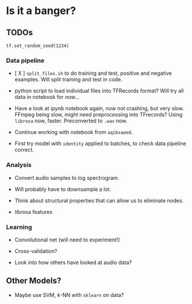# Is it a banger?

## TODOs

`tf.set_random_seed(1234)`

### Data pipeline

- [ X ] `split_files.sh` to do training and test, positive and negative examples. Will split training and test in code.

- python script to load individual files into TFRecords format? Will try all data in notebook for now...

- Have a look at ipynb notebook again, now not crashing, but very slow. FFmpeg being slow, might need preprocessing into TFrecords? Using `librosa` now, faster. Preconverted to `.wav` now.

- Continue working with notebook from `aqibsaeed`.

- First try model with `identity` applied to batches, to check data pipeline correct.


### Analysis

- Convert audio samples to log spectrogram.

- Will probably have to downsample a lot.

- Think about structural properties that can allow us to eliminate nodes.

- librosa features


### Learning

- Convolutional net (will need to experiment!)

- Cross-validation?

- Look into how others have looked at audio data?

## Other Models?

- Maybe use SVM, $k$-NN with `sklearn` on data?
